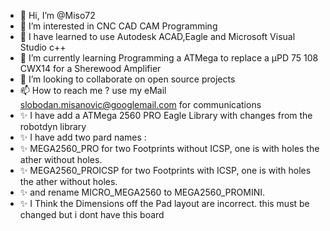 - 👋 Hi, I’m @Miso72
- 👀 I’m interested in CNC CAD CAM Programming
- 👀 I have learned to use Autodesk ACAD,Eagle and Microsoft Visual Studio c++
- 🌱 I’m currently learning Programming a ATMega to replace a µPD 75 108 CWX14 for a Sherewood Amplifier
- 💞️ I’m looking to collaborate on open source projects
- 📫 How to reach me ? use my eMail slobodan.misanovic@googlemail.com for communications
- ✨ I have add a ATMega 2560 PRO Eagle Library with changes from the robotdyn library
- ✨ I have add two pard names :
- ✨ MEGA2560_PRO for two Footprints without ICSP, one is with holes the ather without holes.
- ✨ MEGA2560_PROICSP for two Footprints with ICSP, one is with holes the ather without holes.
- ✨ and rename MICRO_MEGA2560 to MEGA2560_PROMINI.
- ✨ I Think the Dimensions off the Pad layout are incorrect. this must be changed but i dont have this board 

